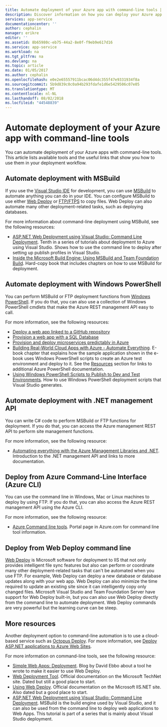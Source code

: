 ```yaml
---
title: Automate deployment of your Azure app with command-line tools | Microsoft Docs
description: Discover information on how you can deploy your Azure app from the command-line
services: app-service
documentationcenter: ''
author: cephalin
manager: erikre
editor: ''
ms.assetid: 8b65980c-eb75-44a2-8e0f-f9eb9e617d16
ms.service: app-service
ms.workload: na
ms.tgt_pltfrm: na
ms.devlang: na
ms.topic: article
ms.date: 01/05/2017
ms.author: cephalin
ms.openlocfilehash: e0e2e65557911bcac06d4dc355f47e9331934f8a
ms.sourcegitcommit: 5b9d839c0c0a94b293fdafe1d6e5429506c07e05
ms.translationtype: MT
ms.contentlocale: nl-NL
ms.lasthandoff: 08/02/2018
ms.locfileid: "44548839"
---
```

# <a name="automate-deployment-of-your-azure-app-with-command-line-tools"></a>Automate deployment of your Azure app with command-line tools
You can automate deployment of your Azure apps with command-line tools. This article lists available tools and the useful links that show you how to use them in your deployment workflow. 

## <a name="msbuild"></a>Automate deployment with MSBuild
If you use the [Visual Studio IDE](#vs) for development, you can use [MSBuild](http://msbuildbook.com/) to automate anything you can do in your IDE. You can configure MSBuild to use either [Web Deploy](#webdeploy) or [FTP/FTPS](#ftp) to copy files. Web Deploy can also automate many other deployment-related tasks, such as deploying databases.

For more information about command-line deployment using MSBuild, see the following resources:

* [ASP.NET Web Deployment using Visual Studio: Command Line Deployment](http://www.asp.net/mvc/tutorials/deployment/visual-studio-web-deployment/command-line-deployment). Tenth in a series of tutorials about deployment to Azure using Visual Studio. Shows how to use the command line to deploy after setting up publish profiles in Visual Studio.
* [Inside the Microsoft Build Engine: Using MSBuild and Team Foundation Build](http://msbuildbook.com/). Hard-copy book that includes chapters on how to use MSBuild for deployment.

## <a name="powershell"></a>Automate deployment with Windows PowerShell
You can perform MSBuild or FTP deployment functions from [Windows PowerShell](http://msdn.microsoft.com/library/dd835506.aspx). If you do that, you can also use a collection of Windows PowerShell cmdlets that make the Azure REST management API easy to call.

For more information, see the following resources:

* [Deploy a web app linked to a GitHub repository](app-service-web-arm-from-github-provision.md)
* [Provision a web app with a SQL Database](app-service-web-arm-with-sql-database-provision.md)
* [Provision and deploy microservices predictably in Azure](app-service-deploy-complex-application-predictably.md)
* [Building Real-World Cloud Apps with Azure - Automate Everything](http://asp.net/aspnet/overview/developing-apps-with-windows-azure/building-real-world-cloud-apps-with-windows-azure/automate-everything). E-book chapter that explains how the sample application shown in the e-book uses Windows PowerShell scripts to create an Azure test environment and deploy to it. See the [Resources](http://asp.net/aspnet/overview/developing-apps-with-windows-azure/building-real-world-cloud-apps-with-windows-azure/automate-everything#resources) section for links to additional Azure PowerShell documentation.
* [Using Windows PowerShell Scripts to Publish to Dev and Test Environments](../vs-azure-tools-publishing-using-powershell-scripts.md). How to use Windows PowerShell deployment scripts that Visual Studio generates.

## <a name="api"></a>Automate deployment with .NET management API
You can write C# code to perform MSBuild or FTP functions for deployment. If you do that, you can access the Azure management REST API to perform site management functions.

For more information, see the following resource:

* [Automating everything with the Azure Management Libraries and .NET](http://www.hanselman.com/blog/PennyPinchingInTheCloudAutomatingEverythingWithTheWindowsAzureManagementLibrariesAndNET.aspx). Introduction to the .NET management API and links to more documentation.

## <a name="cli"></a>Deploy from Azure Command-Line Interface (Azure CLI)
You can use the command line in Windows, Mac or Linux machines to deploy by using FTP. If you do that, you can also access the Azure REST management API using the Azure CLI.

For more information, see the following resource:

* [Azure Command line tools](https://azure.microsoft.com/downloads/). Portal page in Azure.com for command line tool information.

## <a name="webdeploy"></a>Deploy from Web Deploy command line
[Web Deploy](http://www.iis.net/downloads/microsoft/web-deploy) is Microsoft software for deployment to IIS that not only provides intelligent file sync features but also can perform or coordinate many other deployment-related tasks that can't be automated when you use FTP. For example, Web Deploy can deploy a new database or database updates along with your web app. Web Deploy can also minimize the time required to update an existing site since it can intelligently copy only changed files. Microsoft Visual Studio and Team Foundation Server have support for Web Deploy built-in, but you can also use Web Deploy directly from the command line to automate deployment. Web Deploy commands are very powerful but the learning curve can be steep.

## <a name="more-resources"></a>More resources
Another deployment option to command-line automation is to use a cloud-based service such as [Octopus Deploy](http://en.wikipedia.org/wiki/Octopus_Deploy). For more information, see [Deploy ASP.NET applications to Azure Web Sites](https://octopusdeploy.com/blog/deploy-aspnet-applications-to-azure-websites).

For more information on command-line tools, see the following resource:

* [Simple Web Apps: Deployment](https://azure.microsoft.com/blog/2014/07/28/simple-azure-websites-deployment/). Blog by David Ebbo about a tool he wrote to make it easier to use Web Deploy.
* [Web Deployment Tool](http://technet.microsoft.com/library/dd568996). Official documentation on the Microsoft TechNet site. Dated but still a good place to start.
* [Using Web Deploy](http://www.iis.net/learn/publish/using-web-deploy). Official documentation on the Microsoft IIS.NET site. Also dated but a good place to start.
* [ASP.NET Web Deployment using Visual Studio: Command Line Deployment](http://www.asp.net/mvc/tutorials/deployment/visual-studio-web-deployment/command-line-deployment). MSBuild is the build engine used by Visual Studio, and it can also be used from the command line to deploy web applications to Web Apps. This tutorial is part of a series that is mainly about Visual Studio deployment.

